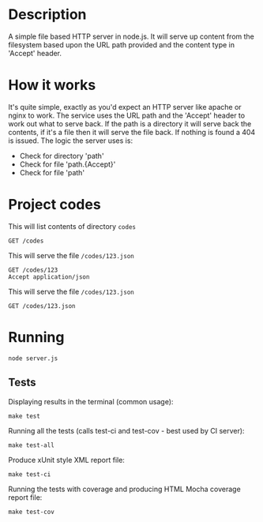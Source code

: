 # Description
A simple file based HTTP server in node.js. It will serve up content from the filesystem based upon the URL path provided
and the content type in 'Accept' header.

# How it works
It's quite simple, exactly as you'd expect an HTTP server like apache or nginx to work. The service uses the URL path
and the 'Accept' header to work out what to serve back. If the path is a directory it will serve back the contents,
if it's a file then it will serve the file back. If nothing is found a 404 is issued. The logic the server uses is:

* Check for directory 'path'
* Check for file 'path.{Accept}'
* Check for file 'path'

# Project codes

This will list contents of directory `codes`

    GET /codes

This will serve the file `/codes/123.json`

    GET /codes/123
    Accept application/json

This will serve the file `/codes/123.json`

    GET /codes/123.json

##

# Running

    node server.js

## Tests

Displaying results in the terminal (common usage):

    make test

Running all the tests (calls test-ci and test-cov - best used by CI server):

    make test-all

Produce xUnit style XML report file:

    make test-ci

Running the tests with coverage and producing HTML Mocha coverage report file:

    make test-cov
